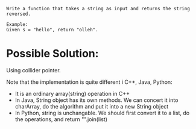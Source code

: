 	Write a function that takes a string as input and returns the string reversed.

	Example:
	Given s = "hello", return "olleh".

# Possible Solution:

Using collider pointer.

Note that the implementation is quite different i C++, Java, Python:
+ It is an ordinary array(string) operation in C++
+ In Java, String object has its own methods. We can concert it into charArray, do the algorithm and put it into a new String object
+ In Python, string is unchangable. We should first convert it to a list, do the operations, and return "".join(list)
